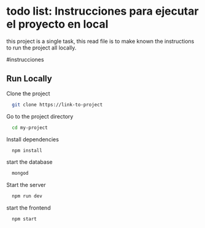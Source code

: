 
# todo list: Instrucciones para ejecutar el proyecto en local

this project is a single task, this read file is to make known the instructions to run the project all locally.

#instrucciones

## Run Locally

Clone the project

```bash
  git clone https://link-to-project
```

Go to the project directory

```bash
  cd my-project
```

Install dependencies

```bash
  npm install
```

start the database

```bash 
  mongod
```

Start the server

```bash
  npm run dev
```

start the frontend

```bash
  npm start
```

